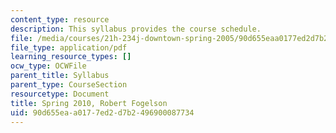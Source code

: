 ```yaml
---
content_type: resource
description: This syllabus provides the course schedule.
file: /media/courses/21h-234j-downtown-spring-2005/90d655eaa0177ed2d7b2496900087734_MIT21H_234JS05_syllS10.pdf
file_type: application/pdf
learning_resource_types: []
ocw_type: OCWFile
parent_title: Syllabus
parent_type: CourseSection
resourcetype: Document
title: Spring 2010, Robert Fogelson
uid: 90d655ea-a017-7ed2-d7b2-496900087734
---
```

